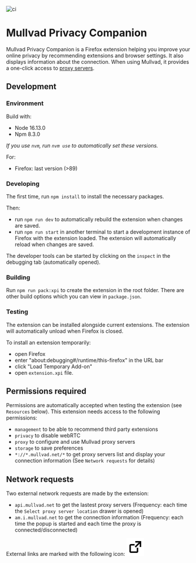 ![ci](https://github.com/mullvad/browser-extension/actions/workflows/ci.yml/badge.svg)

# Mullvad Privacy Companion

Mullvad Privacy Companion is a Firefox extension helping you improve your online privacy by
recommending extensions and browser settings. It also displays information about the connection.
When using Mullvad, it provides a one-click access to
[proxy servers](https://mullvad.net/en/help/socks5-proxy/).

## Development

### **Environment**

Build with:

- Node 16.13.0
- Npm 8.3.0

_If you use `nvm`, run `nvm use` to automatically set these versions._

For:

- Firefox: last version (>89)

### **Developing**

The first time, run `npm install` to install the necessary packages.

Then:

- run `npm run dev` to automatically rebuild the extension when changes are saved.
- run `npm run start` in another terminal to start a development instance of Firefox with the
  extension loaded. The extension will automatically reload when changes are saved.

The developer tools can be started by clicking on the `inspect` in the debugging tab (automatically
opened).

### **Building**

Run `npm run pack:xpi` to create the extension in the root folder. There are other build options
which you can view in `package.json`.

### **Testing**

The extension can be installed alongside current extensions. The extension will automatically unload
when Firefox is closed.

To install an extension temporarily:

- open Firefox
- enter "about:debugging#/runtime/this-firefox" in the URL bar
- click "Load Temporary Add-on"
- open `extension.xpi` file.

## Permissions required

Permissions are automatically accepted when testing the extension (see `Resources` below). This
extension needs access to the following permissions:

- `management` to be able to recommend third party extensions
- `privacy` to disable webRTC
- `proxy` to configure and use Mullvad proxy servers
- `storage` to save preferences
- `*://*.mullvad.net/*` to get proxy servers list and display your connection information (See
  `Network requests` for details)

## Network requests

Two external network requests are made by the extension:

- `api.mullvad.net` to get the lastest proxy servers (Frequency: each time the
  `Select proxy server location` drawer is opened)
- `am.i.mullvad.net` to get the connection information (Frequency: each time the popup is started
  and each time the proxy is connected/disconnected)

External links are marked with the following icon:
![External Link icon](https://github.com/feathericon/feathericon/blob/master/src/svg/link-external.svg)
